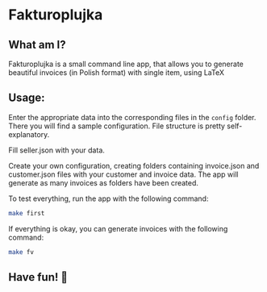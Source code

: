# Fakturoplujka

## What am I?

Fakturoplujka is a small command line app, that allows you to generate beautiful 
invoices (in Polish format) with single item, using LaTeX


## Usage:

Enter the appropriate data into the corresponding files in the ``config`` folder. 
There you will find a sample configuration.
File structure is pretty self-explanatory. 

Fill seller.json with your data.

Create your own configuration, creating folders containing invoice.json and customer.json 
files with your customer and invoice data. 
The app will generate as many invoices as folders have been created.

To test everything, run the app with the following command:

```bash
make first
```

If everything is okay, you can generate invoices with the following command:

```bash
make fv
```

## Have fun! 🥳
